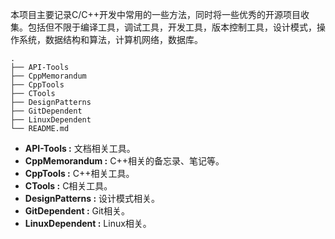 <!--
 * @Author: Phae
 * @Date: 2022-05-31 08:35:34
 * @LastEditors: Phae
 * @LastEditTime: 2022-06-02 22:34:29
 * @Description:  
 * q2515132456@gmail.com
 * Copyright (c) 2022 by Phae, All Rights Reserved. 
-->

本项目主要记录C/C++开发中常用的一些方法，同时将一些优秀的开源项目收集。包括但不限于编译工具，调试工具，开发工具，版本控制工具，设计模式，操作系统，数据结构和算法，计算机网络，数据库。



```
.
├── API-Tools
├── CppMemorandum
├── CppTools
├── CTools
├── DesignPatterns
├── GitDependent
├── LinuxDependent
└── README.md

```

- **API-Tools :** 文档相关工具。
- **CppMemorandum :** C++相关的备忘录、笔记等。
- **CppTools :** C++相关工具。
- **CTools :** C相关工具。
- **DesignPatterns :** 设计模式相关。
- **GitDependent :** Git相关。
- **LinuxDependent :** Linux相关。
